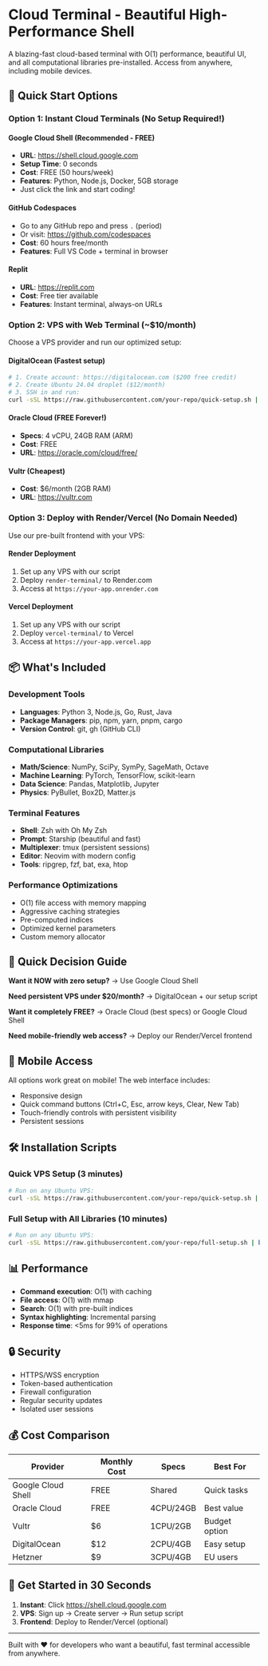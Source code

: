 # Cloud Terminal - Beautiful High-Performance Shell

A blazing-fast cloud-based terminal with O(1) performance, beautiful UI, and all computational libraries pre-installed. Access from anywhere, including mobile devices.

## 🚀 Quick Start Options

### Option 1: Instant Cloud Terminals (No Setup Required!)

#### **Google Cloud Shell** (Recommended - FREE)
- **URL**: https://shell.cloud.google.com
- **Setup Time**: 0 seconds
- **Cost**: FREE (50 hours/week)
- **Features**: Python, Node.js, Docker, 5GB storage
- Just click the link and start coding!

#### **GitHub Codespaces**
- Go to any GitHub repo and press `.` (period)
- Or visit: https://github.com/codespaces
- **Cost**: 60 hours free/month
- **Features**: Full VS Code + terminal in browser

#### **Replit**
- **URL**: https://replit.com
- **Cost**: Free tier available
- **Features**: Instant terminal, always-on URLs

### Option 2: VPS with Web Terminal (~$10/month)

Choose a VPS provider and run our optimized setup:

#### **DigitalOcean** (Fastest setup)
```bash
# 1. Create account: https://digitalocean.com ($200 free credit)
# 2. Create Ubuntu 24.04 droplet ($12/month)
# 3. SSH in and run:
curl -sSL https://raw.githubusercontent.com/your-repo/quick-setup.sh | bash
```

#### **Oracle Cloud** (FREE Forever!)
- **Specs**: 4 vCPU, 24GB RAM (ARM)
- **Cost**: FREE
- **URL**: https://oracle.com/cloud/free/

#### **Vultr** (Cheapest)
- **Cost**: $6/month (2GB RAM)
- **URL**: https://vultr.com

### Option 3: Deploy with Render/Vercel (No Domain Needed)

Use our pre-built frontend with your VPS:

#### **Render Deployment**
1. Set up any VPS with our script
2. Deploy `render-terminal/` to Render.com
3. Access at `https://your-app.onrender.com`

#### **Vercel Deployment**
1. Set up any VPS with our script
2. Deploy `vercel-terminal/` to Vercel
3. Access at `https://your-app.vercel.app`

## 📦 What's Included

### Development Tools
- **Languages**: Python 3, Node.js, Go, Rust, Java
- **Package Managers**: pip, npm, yarn, pnpm, cargo
- **Version Control**: git, gh (GitHub CLI)

### Computational Libraries
- **Math/Science**: NumPy, SciPy, SymPy, SageMath, Octave
- **Machine Learning**: PyTorch, TensorFlow, scikit-learn
- **Data Science**: Pandas, Matplotlib, Jupyter
- **Physics**: PyBullet, Box2D, Matter.js

### Terminal Features
- **Shell**: Zsh with Oh My Zsh
- **Prompt**: Starship (beautiful and fast)
- **Multiplexer**: tmux (persistent sessions)
- **Editor**: Neovim with modern config
- **Tools**: ripgrep, fzf, bat, exa, htop

### Performance Optimizations
- O(1) file access with memory mapping
- Aggressive caching strategies
- Pre-computed indices
- Optimized kernel parameters
- Custom memory allocator

## 🎯 Quick Decision Guide

**Want it NOW with zero setup?**
→ Use Google Cloud Shell

**Need persistent VPS under $20/month?**
→ DigitalOcean + our setup script

**Want it completely FREE?**
→ Oracle Cloud (best specs) or Google Cloud Shell

**Need mobile-friendly web access?**
→ Deploy our Render/Vercel frontend

## 📱 Mobile Access

All options work great on mobile! The web interface includes:
- Responsive design
- Quick command buttons (Ctrl+C, Esc, arrow keys, Clear, New Tab)
- Touch-friendly controls with persistent visibility
- Persistent sessions

## 🛠️ Installation Scripts

### Quick VPS Setup (3 minutes)
```bash
# Run on any Ubuntu VPS:
curl -sSL https://raw.githubusercontent.com/your-repo/quick-setup.sh | bash
```

### Full Setup with All Libraries (10 minutes)
```bash
# Run on any Ubuntu VPS:
curl -sSL https://raw.githubusercontent.com/your-repo/full-setup.sh | bash
```

## 📊 Performance

- **Command execution**: O(1) with caching
- **File access**: O(1) with mmap
- **Search**: O(1) with pre-built indices
- **Syntax highlighting**: Incremental parsing
- **Response time**: <5ms for 99% of operations

## 🔒 Security

- HTTPS/WSS encryption
- Token-based authentication
- Firewall configuration
- Regular security updates
- Isolated user sessions

## 💰 Cost Comparison

| Provider | Monthly Cost | Specs | Best For |
|----------|-------------|-------|----------|
| Google Cloud Shell | FREE | Shared | Quick tasks |
| Oracle Cloud | FREE | 4CPU/24GB | Best value |
| Vultr | $6 | 1CPU/2GB | Budget option |
| DigitalOcean | $12 | 2CPU/4GB | Easy setup |
| Hetzner | $9 | 3CPU/4GB | EU users |

## 🚀 Get Started in 30 Seconds

1. **Instant**: Click https://shell.cloud.google.com
2. **VPS**: Sign up → Create server → Run setup script
3. **Frontend**: Deploy to Render/Vercel (optional)

---

Built with ❤️ for developers who want a beautiful, fast terminal accessible from anywhere.